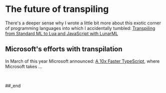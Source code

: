 # The future of transpiling

There's a deeper sense why I wrote a little bit more about this exotic corner of programming languages into which I accidentally tumbled: [Transpiling from Standard ML to Lua and JavaScript with LunarML](https://github.com/practicalcomputerscience/MicrobenchmarkGPHLlanguages/tree/main/03%20-%20source%20code/02%20-%20functional%20languages/Standard%20ML#transpiling-from-standard-ml-to-lua-and-javascript-with-lunarml)

## Microsoft's efforts with transpilation

In March of this year Microsoft announced: [A 10x Faster TypeScript](https://devblogs.microsoft.com/typescript/typescript-native-port/), where Microsoft takes ...

<br/>

##_end
